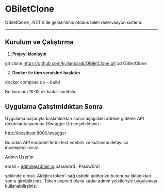 # OBiletClone

OBiletClone, .NET 8 ile geliştirilmiş otobüs bileti rezervasyon sistemi.

---

## Kurulum ve Çalıştırma

1. **Projeyi klonlayın**

git clone https://github.com/kullaniciadi/OBiletClone.git
cd OBiletClone

2. **Docker ile tüm servisleri başlatın**

docker compose up --build

Bu kurulum 10-15 dk kadar sürebilir. 

## Uygulama Çalıştırıldıktan Sonra

Uygulama başarıyla başlatıldıktan sonra aşağıdaki adrese giderek API dokümantasyonuna (Swagger UI) erişebilirsiniz:

http://localhost:8000/swagger

Buradan API endpoint'lerini test edebilir ve kullanımı detaylıca inceleyebilirsiniz.

Admin User'ın 

email = admin@admin.io
password : Passw0rd!

şeklinde olmalı. Aldığını token'ı sağ üstteki authorize butonuna tıkladıktan sonra girebilirsiniz. Token expired olana kadar admin yetkileriyle uygulamayı kullanabilirsiniz. 

